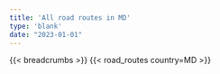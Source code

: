 ```yaml
---
title: 'All road routes in MD'
type: 'blank'
date: "2023-01-01"
---
```


{{< breadcrumbs >}}
{{< road_routes country=MD >}}
